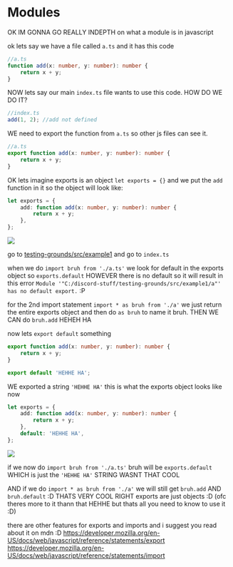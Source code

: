 # Modules

OK IM GONNA GO REALLY INDEPTH on what a module is in javascript

ok lets say we have a file called `a.ts` and it has this code

```ts
//a.ts
function add(x: number, y: number): number {
    return x + y;
}
```

NOW lets say our main `index.ts` file wants to use this code. HOW DO WE DO IT?

```ts
//index.ts
add(1, 2); //add not defined
```

WE need to export the function from `a.ts` so other js files can see it.

```ts
//a.ts
export function add(x: number, y: number): number {
    return x + y;
}
```

OK lets imagine exports is an object `let exports = {}` and we put the `add` function in it so the object will look like:

```ts
let exports = {
    add: function add(x: number, y: number): number {
        return x + y;
    },
};
```

![](https://i.imgur.com/6n24HvP.png)

go to [testing-grounds/src/example1](https://github.com/Syncxv/discord-stuff/tree/master/testing-grounds/src/example1) and go to `index.ts`

when we do `import bruh from './a.ts'` we look for default in the exports object so `exports.default` HOWEVER there is no default so it will result in this error `Module '"C:/discord-stuff/testing-grounds/src/example1/a"' has no default export.` :P

for the 2nd import statement `import * as bruh from './a'` we just return the entire exports object and then do `as bruh` to name it bruh. THEN WE CAN do `bruh.add` HEHEH HA

now lets `export default` something

```ts
export function add(x: number, y: number): number {
    return x + y;
}

export default 'HEHHE HA';
```

WE exported a string `'HEHHE HA'` this is what the exports object looks like now

```ts
let exports = {
    add: function add(x: number, y: number): number {
        return x + y;
    },
    default: 'HEHHE HA',
};
```

![](https://i.imgur.com/2XmVFlF.png)

if we now do `import bruh from './a.ts'` bruh will be `exports.default` WHICH is just the `'HEHHE HA'` STRING
WASNT THAT COOL

AND if we do `import * as bruh from './a'` we will still get `bruh.add` AND `bruh.default` :D THATS VERY COOL RIGHT
exports are just objects :D (ofc theres more to it thann that HEHHE but thats all you need to know to use it :D)

there are other features for exports and imports and i suggest you read about it on mdn :D
https://developer.mozilla.org/en-US/docs/web/javascript/reference/statements/export
https://developer.mozilla.org/en-US/docs/web/javascript/reference/statements/import
